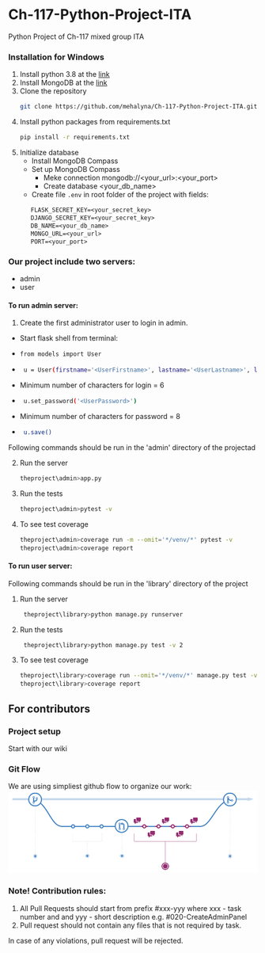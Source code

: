 # Ch-117-Python-Project-ITA
Python Project of Ch-117 mixed group ITA

### Installation for Windows

1. Install python 3.8 at the [link](https://www.python.org/downloads/windows/)
2. Install MongoDB at the [link](https://docs.mongodb.com/manual/tutorial/install-mongodb-on-windows/)
3. Clone the repository
   ```sh
   git clone https://github.com/mehalyna/Ch-117-Python-Project-ITA.git
   ```
4. Install python packages from requirements.txt
   ```sh
   pip install -r requirements.txt
   ```
5. Initialize database
   - Install MongoDB Compass
   - Set up MongoDB Compass
      - Meke connection mongodb://<your_url>:<your_port>
      - Create database <your_db_name>
   - Create file `.env` in root folder of the project with fields:
   ```text
      FLASK_SECRET_KEY=<your_secret_key>
      DJANGO_SECRET_KEY=<your_secret_key>
      DB_NAME=<your_db_name>
      MONGO_URL=<your_url>
      PORT=<your_port>
   ```

### Our project include two servers:
   - admin
   - user
  

#### To run admin server:
 1. Create the first administrator user to login in admin.
   - Start flask shell from terminal:
   - ```sh
     from models import User
     ```
   - ```sh
      u = User(firstname='<UserFirstname>', lastname='<UserLastname>', login='<UserLogin>', role='admin', email='<UserEmail@example.com>')
      ```
   - Minimum number of characters for login = 6  
   - ```sh
      u.set_password('<UserPassword>')
      ```
   - Minimum number of characters for password = 8
   - ```sh   
      u.save()
      ```
      
Following commands should be run in the 'admin' directory of the projectad

2. Run the server <br/>
    ```sh
    theproject\admin>app.py
    ```
3. Run the tests <br/>
   ```sh
   theproject\admin>pytest -v
   ```
4. To see test coverage <br/>
   ```sh
   theproject\admin>coverage run -m --omit='*/venv/*' pytest -v
   theproject\admin>coverage report
   ```
   

#### To run user server:
Following commands should be run in the 'library' directory of the project
1. Run the server <br/>
   
   ```sh
    theproject\library>python manage.py runserver
   ```
2. Run the tests <br/>
   ```sh
    theproject\library>python manage.py test -v 2
   ```
3. To see test coverage <br/>
   ```sh
   theproject\library>coverage run --omit='*/venv/*' manage.py test -v 2
   theproject\library>coverage report
   ```
## For contributors
### Project setup
Start with our wiki
### Git Flow
We are using simpliest github flow to organize our work:
![Git Flow Ilustration](https://github.com/mehalyna/Share-images/blob/main/68747470733a2f2f7363696c6966656c61622e6769746875622e696f2f736f6674776172652d646576656c6f706d656e742f696d672f6769746875622d666c6f772e706e67.png)

### Note! Contribution rules:
1. All Pull Requests should start from prefix #xxx-yyy where xxx - task number and and yyy - short description e.g. #020-CreateAdminPanel
2. Pull request should not contain any files that is not required by task.

In case of any violations, pull request will be rejected.

